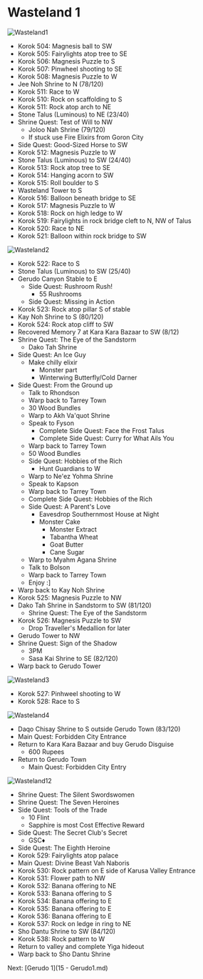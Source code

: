 # Wasteland 1

![Wasteland1](images/Wasteland1.PNG)

* Korok 504: Magnesis ball to SW
* Korok 505: Fairylights atop tree to SE
* Korok 506: Magnesis Puzzle to S
* Korok 507: Pinwheel shooting to SE
* Korok 508: Magnesis Puzzle to W
* Jee Noh Shrine to N (78/120)
* Korok 511: Race to W
* Korok 510: Rock on scaffolding to S
* Korok 511: Rock atop arch to NE
* Stone Talus (Luminous) to NE (23/40)
* Shrine Quest: Test of Will to NW
  * Joloo Nah Shrine (79/120)
  * If stuck use Fire Elixirs from Goron City
* Side Quest: Good-Sized Horse to SW
* Korok 512: Magnesis Puzzle to W
* Stone Talus (Luminous) to SW (24/40)
* Korok 513: Rock atop tree to SE
* Korok 514: Hanging acorn to SW
* Korok 515: Roll boulder to S
* Wasteland Tower to S
* Korok 516: Balloon beneath bridge to SE
* Korok 517: Magnesis Puzzle to W
* Korok 518: Rock on high ledge to W
* Korok 519: Fairylights in rock bridge cleft to N, NW of Talus
* Korok 520: Race to NE
* Korok 521: Balloon within rock bridge to SW

![Wasteland2](images/Wasteland2.PNG)

* Korok 522: Race to S
* Stone Talus (Luminous) to SW (25/40)
* Gerudo Canyon Stable to E
  * Side Quest: Rushroom Rush!
    * 55 Rushrooms
  * Side Quest: Missing in Action
* Korok 523: Rock atop pillar S of stable
* Kay Noh Shrine to S (80/120)
* Korok 524: Rock atop cliff to SW
* Recovered Memory 7 at Kara Kara Bazaar to SW (8/12)
* Shrine Quest: The Eye of the Sandstorm
  * Dako Tah Shrine
* Side Quest: An Ice Guy
  * Make chilly elixir
    * Monster part
    * Winterwing Butterfly/Cold Darner
* Side Quest: From the Ground up
  * Talk to Rhondson
  * Warp back to Tarrey Town
  * 30 Wood Bundles
  * Warp to Akh Va'quot Shrine
  * Speak to Fyson
    * Complete Side Quest: Face the Frost Talus
    * Complete Side Quest: Curry for What Ails You
  * Warp back to Tarrey Town
  * 50 Wood Bundles
  * Side Quest: Hobbies of the Rich
    * Hunt Guardians to W
  * Warp to Ne'ez Yohma Shrine
  * Speak to Kapson
  * Warp back to Tarrey Town
  * Complete Side Quest: Hobbies of the Rich
  * Side Quest: A Parent's Love
    * Eavesdrop Southernmost House at Night
    * Monster Cake
      * Monster Extract
      * Tabantha Wheat
      * Goat Butter
      * Cane Sugar
  * Warp to Myahm Agana Shrine
  * Talk to Bolson
  * Warp back to Tarrey Town
  * Enjoy :]
* Warp back to Kay Noh Shrine
* Korok 525: Magnesis Puzzle to NW
* Dako Tah Shrine in Sandstorm to SW (81/120)
  * Shrine Quest: The Eye of the Sandstorm
* Korok 526: Magnesis Puzzle to SW
  * Drop Traveller's Medallion for later
* Gerudo Tower to NW
* Shrine Quest: Sign of the Shadow
  * 3PM
  * Sasa Kai Shrine to SE (82/120)
* Warp back to Gerudo Tower

![Wasteland3](images/Wasteland3.PNG)

* Korok 527: Pinhweel shooting to W
* Korok 528: Race to S

![Wasteland4](images/Wasteland4.PNG)

* Daqo Chisay Shrine to S outside Gerudo Town (83/120)
* Main Quest: Forbidden City Entrance
* Return to Kara Kara Bazaar and buy Gerudo Disguise
  * 600 Rupees
* Return to Gerudo Town
  * Main Quest: Forbidden City Entry

![Wasteland12](images/Wasteland12.PNG)

* Shrine Quest: The Silent Swordswomen
* Shrine Quest: The Seven Heroines
* Side Quest: Tools of the Trade
  * 10 Flint
  * Sapphire is most Cost Effective Reward
* Side Quest: The Secret Club's Secret
  * GSC♦
* Side Quest: The Eighth Heroine
* Korok 529: Fairylights atop palace
* Main Quest: Divine Beast Vah Naboris
* Korok 530: Rock pattern on E side of Karusa Valley Entrance
* Korok 531: Flower path to NW
* Korok 532: Banana offering to NE
* Korok 533: Banana offering to S
* Korok 534: Banana offering to E
* Korok 535: Banana offering to E
* Korok 536: Banana offering to E
* Korok 537: Rock on ledge in ring to NE
* Sho Dantu Shrine to SW (84/120)
* Korok 538: Rock pattern to W
* Return to valley and complete Yiga hideout
* Warp back to Sho Dantu Shrine

Next: [Gerudo 1](15 - Gerudo1.md)
